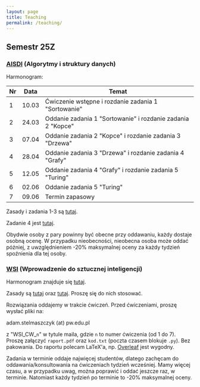 ```yaml
---
layout: page
title: Teaching
permalink: /teaching/
---
```


## Semestr 25Z

### [AISDI](https://usosweb.usos.pw.edu.pl/kontroler.php?_action=katalog2/przedmioty/pokazPrzedmiot&kod=103D-INxxx-ISP-AISDI) (Algorytmy i struktury danych)

Harmonogram:

Nr| Data  | Temat |
--|-------|-------|
1 | 10.03 | Ćwiczenie wstępne i rozdanie zadania 1 "Sortowanie" |
2 | 24.03 | Oddanie zadania 1 "Sortowanie" i rozdanie zadania 2 "Kopce" |
3 | 07.04 | Oddanie zadania 2 "Kopce" i rozdanie zadania 3 "Drzewa" |
4 | 28.04 | Oddanie zadania 3 "Drzewa" i rozdanie zadania 4 "Grafy" |
5 | 12.05 | Oddanie zadania 4 "Grafy" i rozdanie zadania 5 "Turing" |
6 | 02.06 | Oddanie zadania 5 "Turing" |
7 | 09.06 | Termin zapasowy |

Zasady i zadania 1-3 są [tutaj](https://staff.elka.pw.edu.pl/~djagodzi/didactic/AISDI25L.html). 

Zadanie 4 jest [tutaj](/teaching/grafy).

Obydwie osoby z pary powinny być obecne przy oddawaniu, każdy dostaje osobną ocenę. W przypadku nieobecności, nieobecna osoba może oddać później, z uwzględnieniem -20% maksymalnej oceny za każdy tydzień spoźnienia dla tej osoby.

### [WSI](https://usosweb.usos.pw.edu.pl/kontroler.php?_action=katalog2/przedmioty/pokazPrzedmiot&prz_kod=103A-INxxx-ISP-WSI) (Wprowadzenie do sztucznej inteligencji)

Harmonogram znajduje się [tutaj](https://staff.elka.pw.edu.pl/~knalecz).

Zasady są [tutaj](https://staff.elka.pw.edu.pl/~rbiedrzy/WSI) oraz [tutaj](https://staff.elka.pw.edu.pl/~rbiedrzy/WSI_CW). Proszę się do nich stosować.

Rozwiązania oddajemy w trakcie ćwiczeń. Przed ćwiczeniami, proszę wysłać pliki na:

adam.stelmaszczyk (at) pw.edu.pl

z "WSI_CW_`n`" w tytule maila, gdzie `n` to numer ćwiczenia (od 1 do 7). Proszę załączyć `raport.pdf` oraz `kod.txt` (poczta czasem blokuje `.py`). Bez pakowania. Do raportu polecam LaTeX'a, np. [Overleaf](https://overleaf.com) jest wygodny.

Zadania w terminie oddaje najwięcej studentów, dlatego zachęcam do oddawania/konsultowania na ćwiczeniach tydzień wcześniej. Mamy więcej czasu, a w przypadku uwag, można poprawić i oddać jeszcze raz, w terminie. Natomiast każdy tydzień po terminie to -20% maksymalnej oceny.
